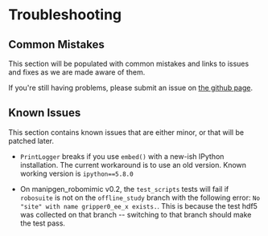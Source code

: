 # Troubleshooting

## Common Mistakes

This section will be populated with common mistakes and links to issues and fixes as we are made aware of them.

If you're still having problems, please submit an issue on [the github page](https://github.com/ARISE-Initiative/manipgen_robomimic/issues).

## Known Issues

This section contains known issues that are either minor, or that will be patched later.

- `PrintLogger` breaks if you use `embed()` with a new-ish IPython installation. The current workaround is to use an old version. Known working version is `ipython==5.8.0`

- On manipgen_robomimic v0.2, the `test_scripts` tests will fail if `robosuite` is not on the `offline_study` branch with the following error: `No "site" with name gripper0_ee_x exists.`. This is because the test hdf5 was collected on that branch -- switching to that branch should make the test pass.